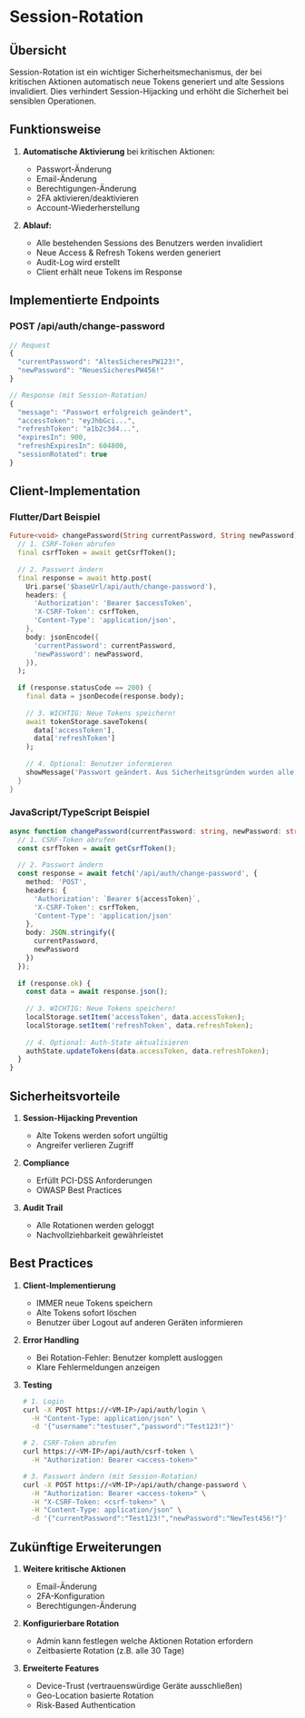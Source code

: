 # Session-Rotation

## Übersicht

Session-Rotation ist ein wichtiger Sicherheitsmechanismus, der bei kritischen Aktionen automatisch neue Tokens generiert und alte Sessions invalidiert. Dies verhindert Session-Hijacking und erhöht die Sicherheit bei sensiblen Operationen.

## Funktionsweise

1. **Automatische Aktivierung** bei kritischen Aktionen:
   - Passwort-Änderung
   - Email-Änderung
   - Berechtigungen-Änderung
   - 2FA aktivieren/deaktivieren
   - Account-Wiederherstellung

2. **Ablauf:**
   - Alle bestehenden Sessions des Benutzers werden invalidiert
   - Neue Access & Refresh Tokens werden generiert
   - Audit-Log wird erstellt
   - Client erhält neue Tokens im Response

## Implementierte Endpoints

### POST /api/auth/change-password
```javascript
// Request
{
  "currentPassword": "AltesSicheresPW123!",
  "newPassword": "NeuesSicheresPW456!"
}

// Response (mit Session-Rotation)
{
  "message": "Passwort erfolgreich geändert",
  "accessToken": "eyJhbGci...",
  "refreshToken": "a1b2c3d4...",
  "expiresIn": 900,
  "refreshExpiresIn": 604800,
  "sessionRotated": true
}
```

## Client-Implementation

### Flutter/Dart Beispiel
```dart
Future<void> changePassword(String currentPassword, String newPassword) async {
  // 1. CSRF-Token abrufen
  final csrfToken = await getCsrfToken();
  
  // 2. Passwort ändern
  final response = await http.post(
    Uri.parse('$baseUrl/api/auth/change-password'),
    headers: {
      'Authorization': 'Bearer $accessToken',
      'X-CSRF-Token': csrfToken,
      'Content-Type': 'application/json',
    },
    body: jsonEncode({
      'currentPassword': currentPassword,
      'newPassword': newPassword,
    }),
  );
  
  if (response.statusCode == 200) {
    final data = jsonDecode(response.body);
    
    // 3. WICHTIG: Neue Tokens speichern!
    await tokenStorage.saveTokens(
      data['accessToken'],
      data['refreshToken']
    );
    
    // 4. Optional: Benutzer informieren
    showMessage('Passwort geändert. Aus Sicherheitsgründen wurden alle anderen Geräte abgemeldet.');
  }
}
```

### JavaScript/TypeScript Beispiel
```typescript
async function changePassword(currentPassword: string, newPassword: string) {
  // 1. CSRF-Token abrufen
  const csrfToken = await getCsrfToken();
  
  // 2. Passwort ändern
  const response = await fetch('/api/auth/change-password', {
    method: 'POST',
    headers: {
      'Authorization': `Bearer ${accessToken}`,
      'X-CSRF-Token': csrfToken,
      'Content-Type': 'application/json'
    },
    body: JSON.stringify({
      currentPassword,
      newPassword
    })
  });
  
  if (response.ok) {
    const data = await response.json();
    
    // 3. WICHTIG: Neue Tokens speichern!
    localStorage.setItem('accessToken', data.accessToken);
    localStorage.setItem('refreshToken', data.refreshToken);
    
    // 4. Optional: Auth-State aktualisieren
    authState.updateTokens(data.accessToken, data.refreshToken);
  }
}
```

## Sicherheitsvorteile

1. **Session-Hijacking Prevention**
   - Alte Tokens werden sofort ungültig
   - Angreifer verlieren Zugriff

2. **Compliance**
   - Erfüllt PCI-DSS Anforderungen
   - OWASP Best Practices

3. **Audit Trail**
   - Alle Rotationen werden geloggt
   - Nachvollziehbarkeit gewährleistet

## Best Practices

1. **Client-Implementierung**
   - IMMER neue Tokens speichern
   - Alte Tokens sofort löschen
   - Benutzer über Logout auf anderen Geräten informieren

2. **Error Handling**
   - Bei Rotation-Fehler: Benutzer komplett ausloggen
   - Klare Fehlermeldungen anzeigen

3. **Testing**
   ```bash
   # 1. Login
   curl -X POST https://<VM-IP>/api/auth/login \
     -H "Content-Type: application/json" \
     -d '{"username":"testuser","password":"Test123!"}'
   
   # 2. CSRF-Token abrufen
   curl https://<VM-IP>/api/auth/csrf-token \
     -H "Authorization: Bearer <access-token>"
   
   # 3. Passwort ändern (mit Session-Rotation)
   curl -X POST https://<VM-IP>/api/auth/change-password \
     -H "Authorization: Bearer <access-token>" \
     -H "X-CSRF-Token: <csrf-token>" \
     -H "Content-Type: application/json" \
     -d '{"currentPassword":"Test123!","newPassword":"NewTest456!"}'
   ```

## Zukünftige Erweiterungen

1. **Weitere kritische Aktionen**
   - Email-Änderung
   - 2FA-Konfiguration
   - Berechtigungen-Änderung

2. **Konfigurierbare Rotation**
   - Admin kann festlegen welche Aktionen Rotation erfordern
   - Zeitbasierte Rotation (z.B. alle 30 Tage)

3. **Erweiterte Features**
   - Device-Trust (vertrauenswürdige Geräte ausschließen)
   - Geo-Location basierte Rotation
   - Risk-Based Authentication
